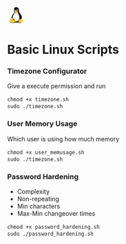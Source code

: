 <a href="https://www.linux.org/" target="_blank" rel="noreferrer"> <img src="https://raw.githubusercontent.com/devicons/devicon/master/icons/linux/linux-original.svg" alt="linux" width="40" height="40"/> </a> </p>  
# Basic Linux Scripts 

### Timezone Configurator 
Give a execute permission and run

```
chmod +x timezone.sh
sudo ./timezone.sh
```

### User Memory Usage
Which user is using how much memory 

```
chmod +x user_memusage.sh
sudo ./timezone.sh
```

### Password Hardening
- Complexity
- Non-repeating 
- Min characters 
- Max-Min changeover times

```
chmod +x password_hardening.sh
sudo ./password_hardening.sh
```

